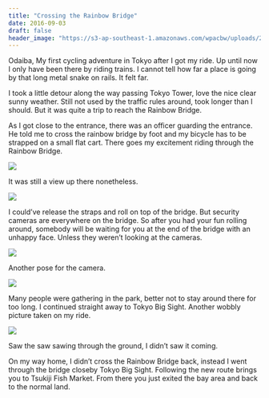 ```yaml
---
title: "Crossing the Rainbow Bridge"
date: 2016-09-03
draft: false
header_image: "https://s3-ap-southeast-1.amazonaws.com/wpacbw/uploads/2016/12/s_IMG_20160903_143926-1.jpg"
---
```


Odaiba, My first cycling adventure in Tokyo after I got my ride. Up until now I only have been there by riding trains. I cannot tell how far a place is going by that long metal snake on rails. It felt far.

I took a little detour along the way passing Tokyo Tower, love the nice clear sunny weather. Still not used by the traffic rules around, took longer than I should. But it was quite a trip to reach the Rainbow Bridge.

As I got close to the entrance, there was an officer guarding the entrance. He told me to cross the rainbow bridge by foot and my bicycle has to be strapped on a small flat cart. There goes my excitement riding through the Rainbow Bridge.

![](https://s3-ap-southeast-1.amazonaws.com/wpacbw/uploads/2016/12/s_IMG_20160903_143326.jpg "")

It was still a view up there nonetheless.

![](https://s3-ap-southeast-1.amazonaws.com/wpacbw/uploads/2016/12/s_IMG_20160903_143836.jpg "")

I could’ve release the straps and roll on top of the bridge. But security cameras are everywhere on the bridge. So after you had your fun rolling around, somebody will be waiting for you at the end of the bridge with an unhappy face. Unless they weren’t looking at the cameras.

![](https://s3-ap-southeast-1.amazonaws.com/wpacbw/uploads/2016/12/s_IMG_20160903_143926-1.jpg "")

Another pose for the camera.

![](https://s3-ap-southeast-1.amazonaws.com/wpacbw/uploads/2016/12/s_IMG_20160903_152042.jpg "")

Many people were gathering in the park, better not to stay around there for too long. I continued straight away to Tokyo Big Sight. Another wobbly picture taken on my ride.

![](https://s3-ap-southeast-1.amazonaws.com/wpacbw/uploads/2016/12/s_IMG_20160903_152303.jpg "")

Saw the saw sawing through the ground, I didn’t saw it coming.

On my way home, I didn’t cross the Rainbow Bridge back, instead I went through the bridge closeby Tokyo Big Sight. Following the new route brings you to Tsukiji Fish Market. From there you just exited the bay area and back to the normal land.
